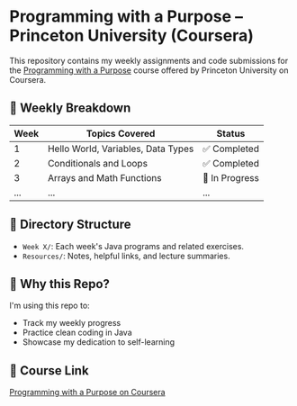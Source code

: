 # Programming with a Purpose – Princeton University (Coursera)

This repository contains my weekly assignments and code submissions for the [Programming with a Purpose](https://www.coursera.org/learn/cs-programming-java) course offered by Princeton University on Coursera.

## 📅 Weekly Breakdown

| Week | Topics Covered | Status |
|------|----------------|--------|
| 1    | Hello World, Variables, Data Types | ✅ Completed |
| 2    | Conditionals and Loops | ✅ Completed |
| 3    | Arrays and Math Functions | 🔄 In Progress |
| ...  | ... | ... |

## 📁 Directory Structure

- `Week X/`: Each week's Java programs and related exercises.
- `Resources/`: Notes, helpful links, and lecture summaries.

## 🧠 Why this Repo?

I'm using this repo to:
- Track my weekly progress
- Practice clean coding in Java
- Showcase my dedication to self-learning

## 🔗 Course Link

[Programming with a Purpose on Coursera](https://www.coursera.org/learn/cs-programming-java)

